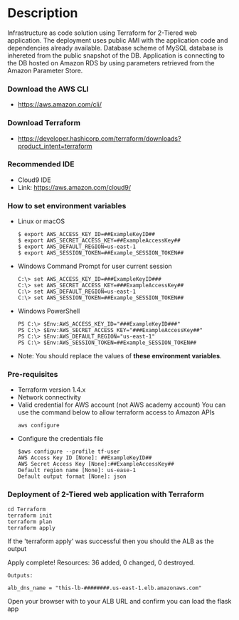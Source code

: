 ###

# Description

Infrastructure as code solution using Terraform for 2-Tiered web application.
The deployment uses public AMI with the application code and dependencies already available.
Database scheme of MySQL database is inhereted from the public snapshot of the DB.
Application is connecting to the DB hosted on Amazon RDS by using parameters retrieved from the Amazon Parameter Store.

### Download the AWS CLI
- https://aws.amazon.com/cli/
### Download Terraform
- https://developer.hashicorp.com/terraform/downloads?product_intent=terraform
### Recommended IDE 
- Cloud9 IDE 
- Link: https://aws.amazon.com/cloud9/
### How to set environment variables
- Linux or macOS
    ```
    $ export AWS_ACCESS_KEY_ID=##ExampleKeyID##
    $ export AWS_SECRET_ACCESS_KEY=##ExampleAccessKey##
    $ export AWS_DEFAULT_REGION=us-east-1
    $ export AWS_SESSION_TOKEN=##Example_SESSION_TOKEN##
- Windows Command Prompt for user current session
    ```
    C:\> set AWS_ACCESS_KEY_ID=###ExampleKeyID###
    C:\> set AWS_SECRET_ACCESS_KEY=###ExampleAccessKey##
    C:\> set AWS_DEFAULT_REGION=us-east-1
    C:\> set AWS_SESSION_TOKEN=##Example_SESSION_TOKEN##
- Windows PowerShell
    ```
    PS C:\> $Env:AWS_ACCESS_KEY_ID="###ExampleKeyID###"
    PS C:\> $Env:AWS_SECRET_ACCESS_KEY="###ExampleAccessKey##"
    PS C:\> $Env:AWS_DEFAULT_REGION="us-east-1"
    PS C:\> $Env:AWS_SESSION_TOKEN=##Example_SESSION_TOKEN##   

- Note: You should replace the values of **these environment variables**. 
### Pre-requisites

- Terraform version 1.4.x
- Network connectivity
- Valid credential for AWS account (not AWS academy account)
You can use the command below to allow terraform access to Amazon APIs  
    ```
    aws configure
    ```
- Configure the credentials file
    ```
    $aws configure --profile tf-user
    AWS Access Key ID [None]: ##ExampleKeyID##
    AWS Secret Access Key [None]:##ExampleAccessKey##
    Default region name [None]: us-ease-1
    Default output format [None]: json

### Deployment of  2-Tiered web application with Terraform

```
cd Terraform
terraform init
terraform plan
terraform apply 
```
If the 'terraform apply' was successful then you should the ALB as the output

Apply complete! Resources: 36 added, 0 changed, 0 destroyed.
```
Outputs:

alb_dns_name = "this-lb-########.us-east-1.elb.amazonaws.com"

```
Open your browser with to your ALB URL and confirm you can load the flask app 